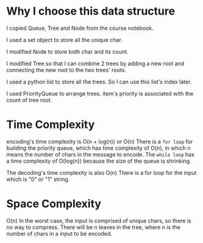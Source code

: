 # Why I choose this data structure
I copied Queue, Tree and Node from the course notebook.

I used a set object to store all the unique char.

I modified Node to store both char and its count.

I modified Tree so that I can combine 2 trees by adding a new root and connecting the new root to the two trees' roots.

I used a python list to store all the trees. So I can use this list's index later.

I used PriorityQueue to arrange trees. item's priority is associated with the count of tree root.

# Time Complexity
encoding's time complexity is O(n + log(n)) or O(n)
There is a `for loop` for building the priority queue, which has time complexity of O(n), in which
n means the number of chars in the message to encode.
The `while loop` has a time complexity of O(log(n)) because the size of the queue is shrinking.

The decoding's time complexity is also O(n)
There is a for loop for the input which is "0" or "1" string.

# Space Complexity
O(n)
In the worst case, the input is comprised of unique chars, so there is no way to compress.
There will be n leaves in the tree, where n is the number of chars in a input to be encoded.

